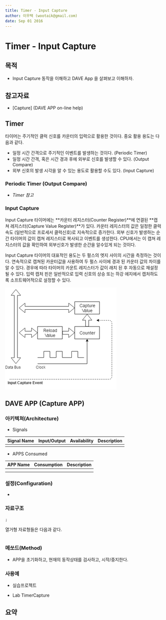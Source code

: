 ```yaml
---
title: Timer - Input Capture 
author: 이우택 (wootaik@gmail.com)  
date: Sep 01 2016  
---
```


# Timer - Input Capture

## 목적
* Input Capture 동작을 이해하고 DAVE App 을 살펴보고 이해하자.

## 참고자료

* [Capture] (DAVE APP on-line help)

## Timer

타이머는 주기적인 클럭 신호를 카운터의 입력으로 활용한 것이다. 중요 활용 용도는 다음과 같다.

* 일정 시간 간격으로 주기적인 이벤트를 발생하는 것이다. (Periodic Timer)
* 일정 시간 간격, 혹은 시간 경과 후에 외부로 신호를 발생할 수 있다. (Output Compare)
* 외부 신호의 발생 시각을 알 수 있는 용도로 활용할 수도 있다. (Input Capture)

### Periodic Timer (Output Compare)

* *Timer 참고*

### Input Capture

Input Capture 타이머에는 **카운터 레지스터(Counter Register)**에 연결된 **캡쳐 레지스터(Capture Value Register)**가 있다. 카운터 레지스터의 값은 일정한 클럭 속도 (일반적으로 프로세서 클럭신호)로 지속적으로 증가한다. 외부 신호가 발생하는 순간 타이머의 값이 캡쳐 레지스터로 복사되고 이벤트를 생성한다.  CPU에서는 이 캡쳐 레지스터의 값을 확인하여 외부신호가 발생한 순간을 알수있게 되는 것이다.

Input Capture 타이머의 대표적인 용도는 두 펄스의 엣지 사이의 시간을 측정하는 것이다.  연속적으로 캡쳐된 카운터값을 사용하여 두 펄스 사이에 경과 된 카운터 값의 차이를 알 수 있다.  경우에 따라 타이머의 카운트 레지스터가 값이 래치 된 후 자동으로 재설정 될 수 있다. 입력 캡처 핀은 일반적으로 입력 신호의 상승 또는 하강 에지에서 캡처하도록 소프트웨어적으로 설정할 수 있다.

![InputCapture](./images/Timer_InputCapture.png)

## DAVE APP (Capture APP)

### 

### 아키텍쳐(Architecture)



* Signals

Signal Name         | Input/Output | Availability | Description
--------------------|--------------|--------------|--------------
             |              |              |             

* APPS Consumed

APP Name    | Consumption            | Description
------------|------------------------|----------------------------------------
          |             |             
          |             |             

### 설정(Configuration)

* 

### 자료구조

```
;
```
열거형 자료형들은 다음과 같다.
```

```
### 메쏘드(Method)

* APP을 초기화하고, 현재의 동작상태를 검사하고, 시작/중지한다.



### 사용예

* 실습프로젝트


* Lab TimerCapture

## 요약

